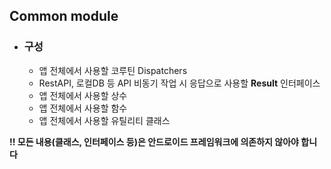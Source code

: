 ## Common module

* ### 구성
    * 앱 전체에서 사용할 코루틴 Dispatchers
    * RestAPI, 로컬DB 등 API 비동기 작업 시 응답으로 사용할 **Result** 인터페이스
    * 앱 전체에서 사용할 상수
    * 앱 전체에서 사용할 함수
    * 앱 전체에서 사용할 유틸리티 클래스

**!! 모든 내용(클래스, 인터페이스 등)은 안드로이드 프레임워크에 의존하지 않아야 합니다**